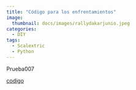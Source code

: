 ```yaml
---
title: "Código para los enfrentamientos"
image: 
  thumbnail: docs/images/rallydakarjunio.jpeg
categories:
  - DIY
tags:
  - Scalextric
  - Python
---
```




Prueba007

[codigo](https://github.com/rchamo01/control_scalextric/blob/9e8072c6ec99532988b6dd865ec7aa7ea6a69e32/scalextric_final.py)
